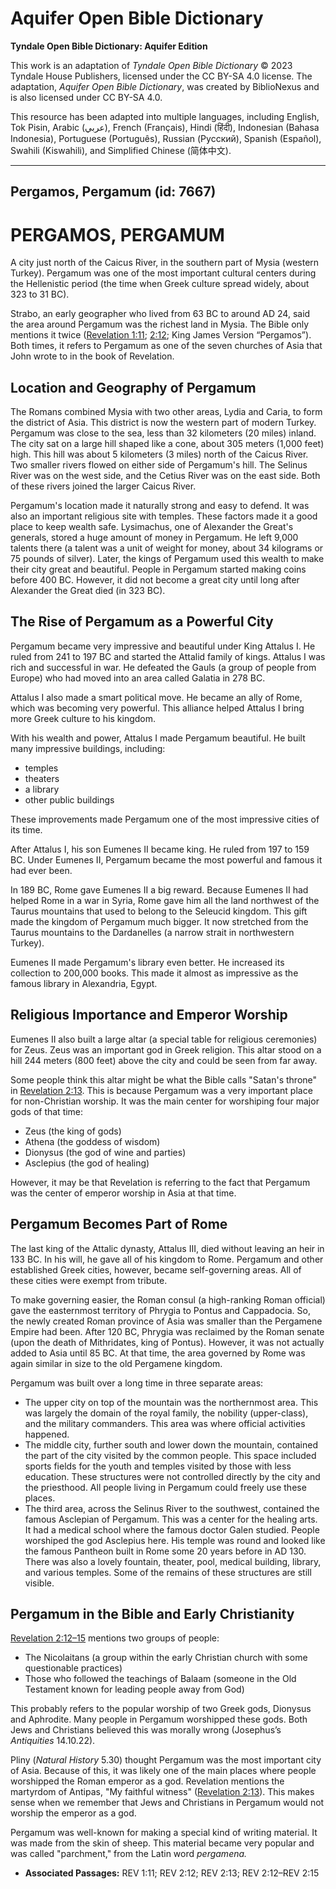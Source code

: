 # Aquifer Open Bible Dictionary

**Tyndale Open Bible Dictionary: Aquifer Edition**

This work is an adaptation of *Tyndale Open Bible Dictionary* © 2023 Tyndale House Publishers, licensed under the CC BY\-SA 4\.0 license. The adaptation, *Aquifer Open Bible Dictionary*, was created by BiblioNexus and is also licensed under CC BY\-SA 4\.0\.

This resource has been adapted into multiple languages, including English, Tok Pisin, Arabic (عربي), French (Français), Hindi (हिंदी), Indonesian (Bahasa Indonesia), Portuguese (Português), Russian (Русский), Spanish (Español), Swahili (Kiswahili), and Simplified Chinese (简体中文).



--------------------------------

## Pergamos, Pergamum (id: 7667)

PERGAMOS, PERGAMUM
==================

A city just north of the Caicus River, in the southern part of Mysia (western Turkey). Pergamum was one of the most important cultural centers during the Hellenistic period (the time when Greek culture spread widely, about 323 to 31 BC). 

Strabo, an early geographer who lived from 63 BC to around AD 24, said the area around Pergamum was the richest land in Mysia. The Bible only mentions it twice ([Revelation 1:11](https://ref.ly/Rev1:11); [2:12](https://ref.ly/Rev2:12); King James Version “Pergamos”). Both times, it refers to Pergamum as one of the seven churches of Asia that John wrote to in the book of Revelation.

Location and Geography of Pergamum
----------------------------------

The Romans combined Mysia with two other areas, Lydia and Caria, to form the district of Asia. This district is now the western part of modern Turkey. Pergamum was close to the sea, less than 32 kilometers (20 miles) inland. The city sat on a large hill shaped like a cone, about 305 meters (1,000 feet) high. This hill was about 5 kilometers (3 miles) north of the Caicus River. Two smaller rivers flowed on either side of Pergamum's hill. The Selinus River was on the west side, and the Cetius River was on the east side. Both of these rivers joined the larger Caicus River.

Pergamum's location made it naturally strong and easy to defend. It was also an important religious site with temples. These factors made it a good place to keep wealth safe. Lysimachus, one of Alexander the Great's generals, stored a huge amount of money in Pergamum. He left 9,000 talents there (a talent was a unit of weight for money, about 34 kilograms or 75 pounds of silver). Later, the kings of Pergamum used this wealth to make their city great and beautiful. People in Pergamum started making coins before 400 BC. However, it did not become a great city until long after Alexander the Great died (in 323 BC).

The Rise of Pergamum as a Powerful City
---------------------------------------

Pergamum became very impressive and beautiful under King Attalus I. He ruled from 241 to 197 BC and started the Attalid family of kings. Attalus I was rich and successful in war. He defeated the Gauls (a group of people from Europe) who had moved into an area called Galatia in 278 BC.

Attalus I also made a smart political move. He became an ally of Rome, which was becoming very powerful. This alliance helped Attalus I bring more Greek culture to his kingdom.

With his wealth and power, Attalus I made Pergamum beautiful. He built many impressive buildings, including:

* temples
* theaters
* a library
* other public buildings

These improvements made Pergamum one of the most impressive cities of its time.

After Attalus I, his son Eumenes II became king. He ruled from 197 to 159 BC. Under Eumenes II, Pergamum became the most powerful and famous it had ever been.

In 189 BC, Rome gave Eumenes II a big reward. Because Eumenes II had helped Rome in a war in Syria, Rome gave him all the land northwest of the Taurus mountains that used to belong to the Seleucid kingdom. This gift made the kingdom of Pergamum much bigger. It now stretched from the Taurus mountains to the Dardanelles (a narrow strait in northwestern Turkey).

Eumenes II made Pergamum's library even better. He increased its collection to 200,000 books. This made it almost as impressive as the famous library in Alexandria, Egypt.

Religious Importance and Emperor Worship
----------------------------------------

Eumenes II also built a large altar (a special table for religious ceremonies) for Zeus. Zeus was an important god in Greek religion. This altar stood on a hill 244 meters (800 feet) above the city and could be seen from far away.

Some people think this altar might be what the Bible calls "Satan's throne" in [Revelation 2:13](https://ref.ly/Rev2:13). This is because Pergamum was a very important place for non\-Christian worship. It was the main center for worshiping four major gods of that time:

* Zeus (the king of gods)
* Athena (the goddess of wisdom)
* Dionysus (the god of wine and parties)
* Asclepius (the god of healing)

However, it may be that Revelation is referring to the fact that Pergamum was the center of emperor worship in Asia at that time.

Pergamum Becomes Part of Rome
-----------------------------

The last king of the Attalic dynasty, Attalus III, died without leaving an heir in 133 BC. In his will, he gave all of his kingdom to Rome. Pergamum and other established Greek cities, however, became self\-governing areas. All of these cities were exempt from tribute. 

To make governing easier, the Roman consul (a high\-ranking Roman official) gave the easternmost territory of Phrygia to Pontus and Cappadocia. So, the newly created Roman province of Asia was smaller than the Pergamene Empire had been. After 120 BC, Phrygia was reclaimed by the Roman senate (upon the death of Mithridates, king of Pontus). However, it was not actually added to Asia until 85 BC. At that time, the area governed by Rome was again similar in size to the old Pergamene kingdom.

Pergamum was built over a long time in three separate areas: 

* The upper city on top of the mountain was the northernmost area. This was largely the domain of the royal family, the nobility (upper\-class), and the military commanders. This area was where official activities happened.
* The middle city, further south and lower down the mountain, contained the part of the city visited by the common people. This space included sports fields for the youth and temples visited by those with less education. These structures were not controlled directly by the city and the priesthood. All people living in Pergamum could freely use these places.
* The third area, across the Selinus River to the southwest, contained the famous Asclepian of Pergamum. This was a center for the healing arts. It had a medical school where the famous doctor Galen studied. People worshiped the god Asclepius here. His temple was round and looked like the famous Pantheon built in Rome some 20 years before in AD 130\. There was also a lovely fountain, theater, pool, medical building, library, and various temples. Some of the remains of these structures are still visible.

Pergamum in the Bible and Early Christianity
--------------------------------------------

[Revelation 2:12–15](https://ref.ly/Rev2:12-Rev2:15) mentions two groups of people:

* The Nicolaitans (a group within the early Christian church with some questionable practices)
* Those who followed the teachings of Balaam (someone in the Old Testament known for leading people away from God)

This probably refers to the popular worship of two Greek gods, Dionysus and Aphrodite. Many people in Pergamum worshipped these gods. Both Jews and Christians believed this was morally wrong (Josephus’s *Antiquities* 14\.10\.22\). 

Pliny (*Natural History* 5\.30\) thought Pergamum was the most important city of Asia. Because of this, it was likely one of the main places where people worshipped the Roman emperor as a god. Revelation mentions the martyrdom of Antipas, "My faithful witness" ([Revelation 2:13](https://ref.ly/Rev2:13)). This makes sense when we remember that Jews and Christians in Pergamum would not worship the emperor as a god.

Pergamum was well\-known for making a special kind of writing material. It was made from the skin of sheep. This material became very popular and was called "parchment," from the Latin word *pergamena.*

* **Associated Passages:** REV 1:11; REV 2:12; REV 2:13; REV 2:12–REV 2:15

